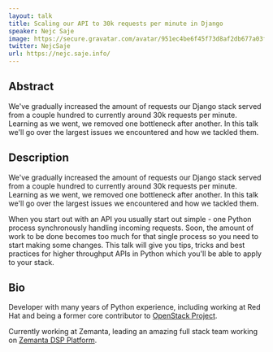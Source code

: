 ```yaml
---
layout: talk
title: Scaling our API to 30k requests per minute in Django
speaker: Nejc Saje
image: https://secure.gravatar.com/avatar/951ec4be6f45f73d8af2db677a03f80a?s=500
twitter: NejcSaje
url: https://nejc.saje.info/
---
```


## Abstract
We've gradually increased the amount of requests our Django stack served from a couple hundred to currently around 30k requests per minute. Learning as we went, we removed one bottleneck after another. In this talk we'll go over the largest issues we encountered and how we tackled them.

## Description
We've gradually increased the amount of requests our Django stack served from a couple hundred to currently around 30k requests per minute. Learning as we went, we removed one bottleneck after another. In this talk we'll go over the largest issues we encountered and how we tackled them.

When you start out with an API you usually start out simple - one Python process synchronously handling incoming requests. Soon, the amount of work to be done becomes too much for that single process so you need to start making some changes. This talk will give you tips, tricks and best practices for higher throughput APIs in Python which you'll be able to apply to your stack.

## Bio
Developer with many years of Python experience, including working at Red Hat and being a former core contributor to [OpenStack Project](https://www.openstack.org/).

Currently working at Zemanta, leading an amazing full stack team working on [Zemanta DSP Platform](http://www.zemanta.com/).


